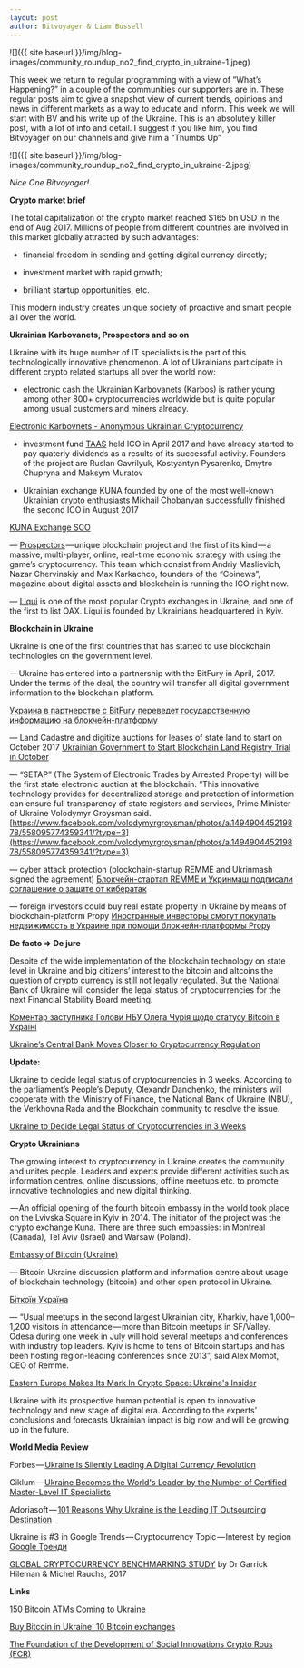 ```yaml
---
layout: post
author: Bitvoyager & Liam Bussell
---
```


![]({{ site.baseurl }}/img/blog-images/community_roundup_no2_find_crypto_in_ukraine-1.jpeg)

This week we return to regular programming with a view of “What’s Happening?” in a couple of the communities our supporters are in. These regular posts aim to give a snapshot view of current trends, opinions and news in different markets as a way to educate and inform. This week we will start with BV and his write up of the Ukraine. This is an absolutely killer post, with a lot of info and detail. I suggest if you like him, you find Bitvoyager on our channels and give him a “Thumbs Up”

![]({{ site.baseurl }}/img/blog-images/community_roundup_no2_find_crypto_in_ukraine-2.jpeg)

_Nice One Bitvoyager!_

**Crypto market brief**

The total capitalization of the crypto market reached $165 bn USD in the end of Aug 2017. Millions of people from different countries are involved in this market globally attracted by such advantages: 

- financial freedom in sending and getting digital currency directly;

- investment market with rapid growth;

- brilliant startup opportunities, etc.

This modern industry creates unique society of proactive and smart people all over the world.

**Ukrainian Karbovanets, Prospectors and so on**

Ukraine with its huge number of IT specialists is the part of this technologically innovative phenomenon. A lot of Ukrainians participate in different crypto related startups all over the world now:

- electronic cash the Ukrainian Karbovanets (Karbos) is rather young among other 800+ cryptocurrencies worldwide but is quite popular among usual customers and miners already.

[Electronic Karbovnets - Anonymous Ukrainian Cryptocurrency](http://karbowanec.com/en/)

- investment fund [TAAS](https://taas.fund/) held ICO in April 2017 and have already started to pay quaterly dividends as a results of its successful activity. Founders of the project are Ruslan Gavrilyuk, Kostyantyn Pysarenko, Dmytro Chupryna and Maksym Muratov

- Ukrainian exchange KUNA founded by one of the most well-known Ukrainian crypto enthusiasts Mikhail Chobanyan successfully finished the second ICO in August 2017

[KUNA Exchange SCO](https://kuna.io/sco?lang=en)

— [Prospectors](https://prospectors.io/) — unique blockchain project and the first of its kind — a massive, multi-player, online, real-time economic strategy with using the game’s cryptocurrency. This team which consist from Andriy Maslievich, Nazar Chervinskiy and Max Karkachco, founders of the “Coinews”, magazine about digital assets and blockchain is running the ICO right now.

— [Liqui](https://liqui.io/About) is one of the most popular Crypto exchanges in Ukraine, and one of the first to list OAX. Liqui is founded by Ukrainians headquartered in Kyiv.

**Blockchain in Ukraine**

Ukraine is one of the first countries that has started to use blockchain technologies on the government level.
 
 — Ukraine has entered into a partnership with the BitFury in April, 2017. Under the terms of the deal, the country will transfer all digital government information to the blockchain platform.

[Украина в партнерстве с BitFury переведет государственную информацию на блокчейн-платформу](https://ain.ua/2017/04/13/ukraina-v-partnerstve-s-bitfury-perevedet-gosudarstvennuyu-informaciyu-na-blokchejn-platformu)

— Land Cadastre and digitize auctions for leases of state land to start on October 2017
[Ukrainian Government to Start Blockchain Land Registry Trial in October](https://www.coindesk.com/ukrainian-government-to-start-blockchain-land-registry-trial-in-october)

— “SETAP” (The System of Electronic Trades by Arrested Property) will be the first state electronic auction at the blockchain. “This innovative technology provides for decentralized storage and protection of information can ensure full transparency of state registers and services, Prime Minister of Ukraine Volodymyr Groysman said.
[https://www.facebook.com/volodymyrgroysman/photos/a.149490445219878/558095774359341/?type=3](https://www.facebook.com/volodymyrgroysman/photos/a.149490445219878/558095774359341/?type=3)

— cyber attack protection (blockchain-startup REMME and Ukrinmash signed the agreement)
[Блокчейн-стартап REMME и Укринмаш подписали соглашение о защите от кибератак](http://forklog.com/blokchejn-startap-remme-i-ukrinmash-podpisali-soglashenie-o-zashhite-ot-kiberatak/)

— foreign investors could buy real estate property in Ukraine by means of blockchain-platform Propy
[Иностранные инвесторы смогут покупать недвижимость в Украине при помощи блокчейн-платформы Propy](https://forklog.com/inostrannye-investory-smogut-pokupat-nedvizhimost-v-ukraine-pri-pomoshhi-blokchejn-platformy-propy/)

**De facto => De jure**

Despite of the wide implementation of the blockchain technology on state level in Ukraine and big citizens’ interest to the bitcoin and altcoins the question of crypto currency is still not legally regulated. But the National Bank of Ukraine will consider the legal status of cryptocurrencies for the next Financial Stability Board meeting.

[Коментар заступника Голови НБУ Олега Чурія щодо статусу Bitcoin в Україні](https://bank.gov.ua/control/uk/publish/article?art_id=53411806&cat_id=55838)

[Ukraine’s Central Bank Moves Closer to Cryptocurrency Regulation](https://www.coindesk.com/ukraines-central-bank-moves-closer-regulating-cryptocurrencies)

**Update:**

Ukraine to decide legal status of cryptocurrencies in 3 weeks. According to the parliament’s People’s Deputy, Olexandr Danchenko, the ministers will cooperate with the Ministry of Finance, the National Bank of Ukraine (NBU), the Verkhovna Rada and the Blockchain community to resolve the issue.

[Ukraine to Decide Legal Status of Cryptocurrencies in 3 Weeks](https://cointelegraph.com/news/ukraine-to-decide-legal-status-of-cryptocurrencies-in-3-weeks)

**Crypto Ukrainians**

The growing interest to cryptocurrency in Ukraine creates the community and unites people. Leaders and experts provide different activities such as information centres, online discussions, offline meetups etc. to promote innovative technologies and new digital thinking.
 
 — An official opening of the fourth bitcoin embassy in the world took place on the Lvivska Square in Kyiv in 2014. The initiator of the project was the crypto exchange Kuna. There are three such embassies: in Montreal (Canada), Tel Aviv (Israel) and Warsaw (Poland).

[Embassy of Bitcoin (Ukraine)](http://www.embassyofbitcoin.com/)

— Bitcoin Ukraine discussion platform and information centre about usage of blockchain technology (bitcoin) and other open protocol in Ukraine.

[Біткоїн Україна](http://www.bitcoinua.org/)

— “Usual meetups in the second largest Ukrainian city, Kharkiv, have 1,000–1,200 visitors in attendance — more than Bitcoin meetups in SF/Valley. Odesa during one week in July will hold several meetups and conferences with industry top leaders. Kyiv is home to tens of Bitcoin startups and has been hosting region-leading conferences since 2013”, said Alex Momot, CEO of Remme.

[Eastern Europe Makes Its Mark In Crypto Space: Ukraine's Insider](https://cointelegraph.com/news/eastern-europe-makes-its-mark-in-crypto-space-ukraines-insider)

Ukraine with its prospective human potential is open to innovative technology and new stage of digital era. According to the experts’ conclusions and forecasts Ukrainian impact is big now and will be growing up in the future. 

**World Media Review**
 
Forbes — [Ukraine Is Silently Leading A Digital Currency Revolution](https://www.forbes.com/sites/realspin/2017/03/20/ukraine-is-silently-leading-a-digital-currency-revolution/#6cbb546465cc)

Ciklum — [Ukraine Becomes the World's Leader by the Number of Certified Master-Level IT Specialists](https://www.ciklum.com/blog/ciklum-news/ukraine-becomes-the-worlds-leader-by-the-number-of-certified-master-level-it-specialists/)

Adoriasoft — [101 Reasons Why Ukraine is the Leading IT Outsourcing Destination](https://adoriasoft.com/101-reasons-why-ukraine-is-the-leading-it-outsourcing-destination/)

Ukraine is #3 in Google Trends — Cryptocurrency Topic — Interest by region
[Google Тренди](https://trends.google.com.ua/trends/explore?q=%2Fm%2F0vpj4_b)

[GLOBAL CRYPTOCURRENCY BENCHMARKING STUDY](https://drive.google.com/viewerng/viewer?url=https://www.jbs.cam.ac.uk/fileadmin/user_upload/research/centres/alternative-finance/downloads/2017-global-cryptocurrency-benchmarking-study.pdf)
by Dr Garrick Hileman & Michel Rauchs, 2017

**Links** 

[150 Bitcoin ATMs Coming to Ukraine](https://news.bitcoin.com/150-bitcoin-atms-ukraine/)

[Buy Bitcoin in Ukraine. 10 Bitcoin exchanges](https://www.buybitcoinworldwide.com/ukraine/)

[The Foundation of the Development of Social Innovations Crypto Rous (FCR)](https://kuna.ua/en/portfolio-item/cryptorus/)